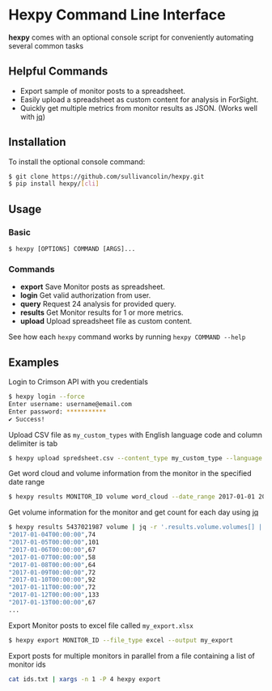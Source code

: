 Hexpy Command Line Interface
=============================

**hexpy** comes with an optional console script for conveniently automating several common tasks

## Helpful Commands

* Export sample of monitor posts to a spreadsheet.
* Easily upload a spreadsheet as custom content for analysis in ForSight.
* Quickly get multiple metrics from monitor results as JSON. (Works well with [jq](https://stedolan.github.io/jq/))


## Installation
<!-- To install the most recent stable release run `pip install hexpy`. -->

To install the optional console command:
```bash
$ git clone https://github.com/sullivancolin/hexpy.git
$ pip install hexpy/[cli]
```

## Usage

### Basic
```
$ hexpy [OPTIONS] COMMAND [ARGS]...
```

### Commands
* **export**  Save Monitor posts as spreadsheet.
* **login**   Get valid authorization from user.
* **query**   Request 24 analysis for provided query.
* **results** Get Monitor results for 1 or more metrics.
* **upload**  Upload spreadsheet file as custom content.

See how each `hexpy` command works by running `hexpy COMMAND --help`

## Examples

Login to Crimson API with you credentials
```bash
$ hexpy login --force
Enter username: username@email.com
Enter password: ***********
✔ Success!
```

Upload CSV file as `my_custom_types` with English language code and column delimiter is tab
```bash
$ hexpy upload spredsheet.csv --content_type my_custom_type --language en --delimiter '\t'
```

Get word cloud and volume information from the monitor in the specified date range
```bash
$ hexpy results MONITOR_ID volume word_cloud --date_range 2017-01-01 2017-02-01
```

Get volume information for the monitor and get count for each day using [jq](https://stedolan.github.io/jq/)
```bash
$ hexpy results 5437021987 volume | jq -r '.results.volume.volumes[] | [.startDate, .numberOfDocuments] | @csv'
"2017-01-04T00:00:00",74
"2017-01-05T00:00:00",101
"2017-01-06T00:00:00",67
"2017-01-07T00:00:00",58
"2017-01-08T00:00:00",64
"2017-01-09T00:00:00",72
"2017-01-10T00:00:00",92
"2017-01-11T00:00:00",72
"2017-01-12T00:00:00",133
"2017-01-13T00:00:00",67
...
```

Export Monitor posts to excel file called `my_export.xlsx`
```bash
$ hexpy export MONITOR_ID --file_type excel --output my_export
```

Export posts for multiple monitors in parallel from a file containing a list of monitor ids
```bash
cat ids.txt | xargs -n 1 -P 4 hexpy export
```
